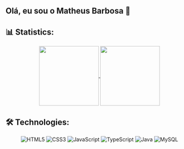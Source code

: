 ## Olá, eu sou o Matheus Barbosa 👋

## 📊 Statistics:
<div align="center">
    <a href="https://github.com/devmatba/github-readme-stats">
    <img height="160" align="center" src="https://github-readme-stats.vercel.app/api?username=devmatba&theme=radical" />
</a>
      
<a href="https://github.com/devmatba/convoychat">
    <img height="160" align="center" src="https://github-readme-stats.vercel.app/api/top-langs?username=devmatba&layout=compact&theme=radical&langs_count=8&card_width=450" />
</a>
</div>

## 🛠️ Technologies:
 
<div align="center" width="200">
    <img alt="HTML5" src="https://img.shields.io/badge/html5-%23E34F26.svg?style=for-the-badge&logo=html5&logoColor=white"/>
    <img alt="CSS3" src="https://img.shields.io/badge/css3-%231572B6.svg?style=for-the-badge&logo=css3&logoColor=white"/>
    <img alt="JavaScript" src="https://img.shields.io/badge/javascript-%23F7DF1E.svg?style=for-the-badge&logo=javascript&logoColor=black"/>
    <img alt="TypeScript" src="https://img.shields.io/badge/typescript-%23007ACC.svg?style=for-the-badge&logo=typescript&logoColor=white"/>
    <img alt="Java" src="https://img.shields.io/badge/java-%23E67F22.svg?style=for-the-badge&logo=java&logoColor=white"/>
    <img alt="MySQL" src="https://img.shields.io/badge/mysql-%234479A1.svg?style=for-the-badge&logo=mysql&logoColor=white"/>
</div>

